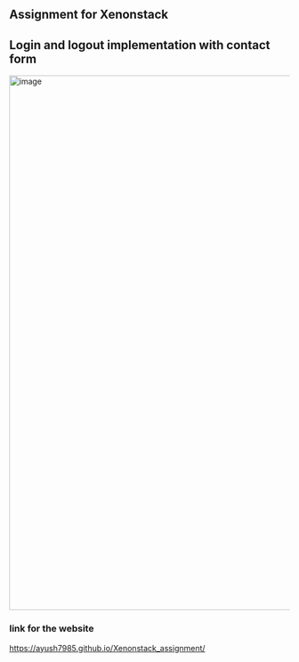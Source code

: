 ## Assignment for Xenonstack
## Login and logout implementation with contact form
<img width="960" alt="image" src="https://github.com/ayush7985/Xenonstack_assignment/assets/75606677/ed6912e9-9e8f-4516-86f3-0b196ca74c7d">

### link for the website 
https://ayush7985.github.io/Xenonstack_assignment/
